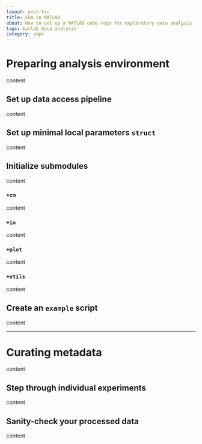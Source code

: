 ```yaml
---
layout: post-toc
title: EDA in MATLAB
about: How to set up a MATLAB code repo for exploratory data analysis (EDA) after an experiment.
tags: matlab data analysis
category: sops
---
```


# Preparing analysis environment #
content

## Set up data access pipeline ##
content

## Set up minimal local parameters `struct` ##
content

## Initialize submodules ##
content

### `+cm` ###
content

### `+io` ###
content

### `+plot` ###
content

### `+utils` ###
content

## Create an `example` script ##
content

--- 

# Curating metadata #
content

## Step through individual experiments ##
content

## Sanity-check your processed data ##
content
